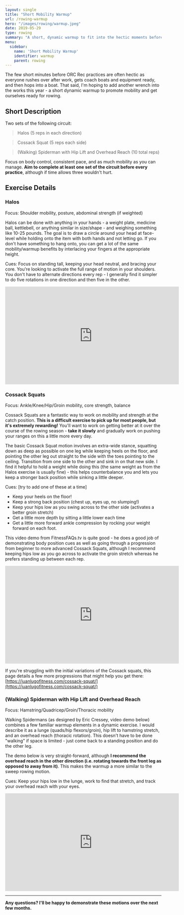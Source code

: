 ```yaml
---
layout: single
title: "Short Mobility Warmup"
url: /rowing-warmup
hero: "/images/rowing/warmup.jpeg"
date: 2019-05-29
type: rowing
summary: "A short, dynamic warmup to fit into the hectic moments before a Rec practice."
menu:
  sidebar:
    name: 'Short Mobility Warmup'
    identifier: warmup
    parent: rowing
---
```


The few short minutes before ORC Rec practices are often hectic as everyone rushes over after work, gets coach boats and equipment ready, and then hops into a boat. That said, I'm hoping to add another wrench into the works this year - a short dynamic warmup to promote mobility and get ourselves ready for rowing.

## Short Description

Two sets of the following circuit:

> Halos (5 reps in each direction)

> Cossack Squat (5 reps each side)

> (Walking) Spiderman with Hip Lift and Overhead Reach (10 total reps)

Focus on body control, consistent pace, and as much mobility as you can manage. **Aim to complete at least one set of the circuit before every practice**, although if time allows three wouldn't hurt.

## Exercise Details

### Halos

Focus: Shoulder mobility, posture, abdominal strength (if weighted)

Halos can be done with anything in your hands - a weight plate, medicine ball, kettlebell, or anything similar in size/shape - and weighing something like 10-25 pounds. The goal is to draw a circle around your head at face-level while holding onto the item with both hands and not letting go. If you don't have something to hang onto, you can get a lot of the same mobility/warmup benefits by interlacing your fingers at the appropriate height.

Cues: Focus on standing tall, keeping your head neutral, and bracing your core. You're looking to activate the full range of motion in your shoulders. You don't have to alternate directions every rep - I generally find it simpler to do five rotations in one direction and then five in the other.

<iframe width="560" height="315" src="https://www.youtube.com/embed/2jod0tIkRbo" frameborder="0" allow="accelerometer; autoplay; encrypted-media; gyroscope; picture-in-picture" allowfullscreen></iframe>

### Cossack Squats

Focus: Ankle/Knee/Hip/Groin mobility, core strength, balance

Cossack Squats are a fantastic way to work on mobility and strength at the catch position. **This is a difficult exercise to pick up for most people, but it's extremely rewarding!** You'll want to work on getting better at it over the course of the rowing season - **take it slowly** and gradually work on pushing your ranges on this a little more every day.

The basic Cossack Squat motion involves an extra-wide stance, squatting down as deep as possible on one leg while keeping heels on the floor, and pointing the other leg out straight to the side with the toes pointing to the ceiling. Transition from one side to the other and sink in on that new side. I find it helpful to hold a weight while doing this (the same weight as from the Halos exercise is usually fine) - this helps counterbalance you and lets you keep a stronger back position while sinking a little deeper.

Cues: [try to add one of these at a time]
- Keep your heels on the floor!
- Keep a strong back position (chest up, eyes up, no slumping!)
- Keep your hips low as you swing across to the other side (activates a better groin stretch)
- Get a little more depth by sitting a little lower each time
- Get a little more forward ankle compression by rocking your weight forward on each foot.

This video demo from FitnessFAQs.tv is quite good - he does a good job of demonstrating body position cues as well as going through a progression from beginner to more advanced Cossack Squats, although I recommend keeping hips low as you go across to activate the groin stretch whereas he prefers standing up between each rep.

<iframe width="560" height="315" src="https://www.youtube.com/embed/tpczTeSkHz0" frameborder="0" allow="accelerometer; autoplay; encrypted-media; gyroscope; picture-in-picture" allowfullscreen></iframe>

If you're struggling with the initial variations of the Cossack squats, this page details a few more progressions that might help you get there: [https://juanlugofitness.com/cossack-squat/](https://juanlugofitness.com/cossack-squat/)

### (Walking) Spiderman with Hip Lift and Overhead Reach

Focus: Hamstring/Quadricep/Groin/Thoracic mobility

Walking Spidermans (as designed by Eric Cressey, video demo below) combines a few familiar warmup elements in a dynamic exercise. I would describe it as a lunge (quads/hip flexors/groin), hip lift to hamstring stretch, and an overhead reach (thoracic rotation). This doesn't have to be done "walking" if space is limited - just come back to a standing position and do the other leg.

The demo below is very straight-forward, although **I recommend the overhead reach in the other direction (i.e. rotating towards the front leg as opposed to away from it)**. This makes the warmup a more similar to the sweep rowing motion.

Cues: Keep your hips low in the lunge, work to find that stretch, and track your overhead reach with your eyes.  

<iframe width="560" height="315" src="https://www.youtube.com/embed/W50Jsyc80SA" frameborder="0" allow="accelerometer; autoplay; encrypted-media; gyroscope; picture-in-picture" allowfullscreen></iframe>

<hr>

**Any questions? I'll be happy to demonstrate these motions over the next few months.**
